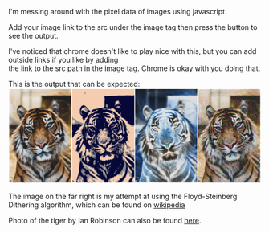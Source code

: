 I'm messing around with the pixel data of images using javascript.  
  
Add your image link to the src under the image tag then press the button to see the output.  
  
I've noticed that chrome doesn't like to play nice with this, but you can add outside links if you like by adding  
the link to the src path in the image tag.  Chrome is okay with you doing that.  

This is the output that can be expected:  
![screenshot](ian-robinson-tiger-example-output.PNG)  
  
The image on the far right is my attempt at using the Floyd-Steinberg Dithering algorithm, which can be found on [wikipedia](https://en.wikipedia.org/wiki/Floyd%E2%80%93Steinberg_dithering)

Photo of the tiger by Ian Robinson can also be found [here](https://unsplash.com/photos/DfKZs6DOrw4).
